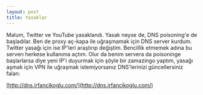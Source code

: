 ```yaml
---
layout: post
title: Yasaklar
---
```


Malum, Twitter ve YouTube yasaklandı. Yasak neyse de, DNS poisoning'e de başladılar. Ben de proxy aç-kapa ile uğraşmamak için DNS server kurdum. Twitter yasağı için ise IP'leri araştırıp değiştim.
Bencillik etmemek adına bu serverı herkese kullanıma açtım. Olur da benim servera da poisoninge başlarlarsa diye yeni IP'i duyurmak için şöyle bir zamazingo yaptım, yasağı aşmak için VPN ile uğraşmak istemiyorsanız DNS'lerinizi güncellersiniz falan:

[http://dns.irfancikoglu.com/](http://dns.irfancikoglu.com/)
